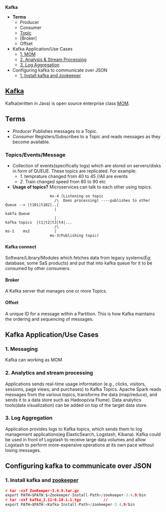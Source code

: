**Kafka**
- **Terms** 
  - Producer
  - Consumer
  - [Topic](#tp)
  - [Broker]
  - Offset
- Kafka Application/Use Cases
  - [1. MOM](#mom)
  - [2. Analysis & Stream Processing](#analysis)
  - [3. Log Aggregation](#la)
- Configuring kafka to communicate over JSON
  - [1. Install kafka and zookeeper](#install)

<a name=what></a>
## [Kafka](https://kafka.apache.org/intro)
Kafka(written in Java) is open source enterprise class [MOM](/System-Design/Concepts/MOM_ESB).

## Terms
- _Producer_ Publishes messages to a Topic.
- _Consumer_ Registers/Subscribes to a Topic and reads messages as they become available.

<a name=tp></a>
### Topics/Events/Message
- Collection of events(specifically logs) which are stored on servers/disks in form of QUEUE. These topics are replicated. For example:
  - _1._ temprature changed from 40 to 45   //All are events
  - _2._ Train changed speed from 80 to 90 etc
- **Usage of topics?** Microservices can talk to each other using topics.
```
                    ms-4 (Listening on topic
                      /\  Does processing) ----publishes to other Queue --> |t101|t102|..|
                      |                                                     kakfa Queue
                      |
kafka topics  |t1|t2|t3|t4|...
                      /\
ms-1    ms2           |
                    ms-3(Publishing topic)
```

<a name=con></a>
#### Kafka connect
Software/Library/Modules which fetches data from legacy systems(Eg: database, some SaS products) and put that into kafka queue for it to be consumed by other consumers.

#### Broker 
A Kafka server that manages one or more Topics.

#### Offset 
A unique ID for a message within a Partition. This is how Kafka maintains the ordering and sequencing of messages.

## Kafka Application/Use Cases
<a name=mom></a>
### 1. Messaging
Kafka can working as MOM

<a name=analysis></a>
### 2. Analytics and stream processing
Applications sends real-time usage information (e.g., clicks, visitors, sessions, page views, and purchases) to Kafka Topics. 
Apache Spark reads messages from the various topics, transforms the data (map/reduce), and sends it to a data store such as Hadoop(via Flume). Data analytics tools(data visualization) can be added on top of the target data store.

<a name=la></a>
### 3. Log Aggregation
Application provides logs to Kafka topics, which sends them to log management applications(eg ElasticSearch, Logstash, Kibana). 
Kafka could be used in front of Logstash to receive large data volumes and allow Logstash to perform more-expensive operations at its own pace without losing messages.

## Configuring kafka to communicate over JSON
<a name=install></a>
### 1. Install kafka and [zookeeper](/System-Design/Concepts/Zookeeper)
```c
# tar -zxf ZooKeeper-3.4.9.tar.gz
export PATH=$PATH:$<Zookeeper-Install-Path>/zookeeper-3.4.9/bin
# tar -zxf kafka_2.11-0.10.1.1.tgz			//
export PATH=$PATH:<Kafka-Install-Path>/zookeeper-3.4.9/bin
```
